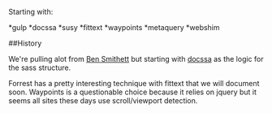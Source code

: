  Starting with:

*gulp
*docssa
*susy
*fittext
*waypoints
*metaquery
*webshim

##History

We're pulling alot from [Ben Smithett](https://github.com/bensmithett/style) but starting with [docssa](http://docssa.info/) as the logic for the sass structure.

Forrest has a pretty interesting technique with fittext that we will document soon. Waypoints is a questionable choice because it relies on jquery but it seems all sites these days use scroll/viewport detection.
